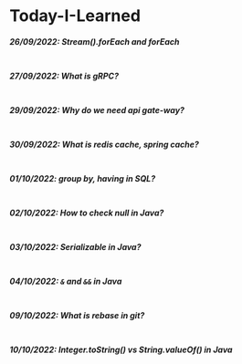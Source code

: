 # Today-I-Learned

##### 26/09/2022: Stream().forEach and forEach
```

```
##### 27/09/2022: What is gRPC?
```

```
##### 29/09/2022: Why do we need api gate-way?
```

```
##### 30/09/2022: What is redis cache, spring cache?
```

```
##### 01/10/2022: group by, having in SQL?
```

```
##### 02/10/2022: How to check null in Java?
```

```
##### 03/10/2022: Serializable in Java?
```

```
##### 04/10/2022: ```&``` and ```&&``` in Java
```

```
##### 09/10/2022: What is rebase in git?
```

```
##### 10/10/2022: Integer.toString() vs String.valueOf() in Java
```

```
